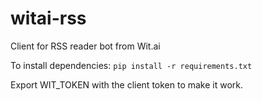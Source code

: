 # witai-rss
Client for RSS reader bot from Wit.ai

To install dependencies:
`pip install -r requirements.txt`

Export WIT_TOKEN with the client token to make it work.
